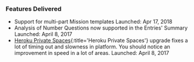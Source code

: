### Features Delivered

* Support for multi-part Mission templates
  <date>Launched: Apr 17, 2018</date>
* Analysis of Number Questions now supported in the Entries' Summary
  <date>Launched: April 8, 2017</date>
* [Heroku Private Spaces](https://www.heroku.com/private-spaces){:title='Heroku Private Spaces'} upgrade fixes a lot of timing out and slowness in platform. You should notice an improvement in speed in a lot of areas.
  <date>Launched: April 8, 2017</date>
